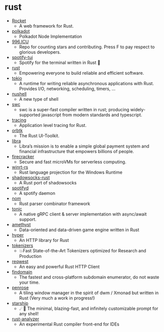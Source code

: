 # rust
- [Rocket](https://github.com/SergioBenitez/Rocket)
  - A web framework for Rust.
- [polkadot](https://github.com/paritytech/polkadot)
  - Polkadot Node Implementation
- [996.ICU](https://github.com/996icu/996.ICU)
  - Repo for counting stars and contributing. Press F to pay respect to glorious developers.
- [spotify-tui](https://github.com/Rigellute/spotify-tui)
  - Spotify for the terminal written in Rust 🚀
- [rust](https://github.com/rust-lang/rust)
  - Empowering everyone to build reliable and efficient software.
- [tokio](https://github.com/tokio-rs/tokio)
  - A runtime for writing reliable asynchronous applications with Rust. Provides I/O, networking, scheduling, timers, ...
- [nushell](https://github.com/nushell/nushell)
  - A new type of shell
- [swc](https://github.com/swc-project/swc)
  - swc is a super-fast compiler written in rust; producing widely-supported javascript from modern standards and typescript.
- [tracing](https://github.com/tokio-rs/tracing)
  - Application level tracing for Rust.
- [orbtk](https://github.com/redox-os/orbtk)
  - The Rust UI-Toolkit.
- [libra](https://github.com/libra/libra)
  - Libra’s mission is to enable a simple global payment system and financial infrastructure that empowers billions of people.
- [firecracker](https://github.com/firecracker-microvm/firecracker)
  - Secure and fast microVMs for serverless computing.
- [winrt-rs](https://github.com/microsoft/winrt-rs)
  - Rust language projection for the Windows Runtime
- [shadowsocks-rust](https://github.com/shadowsocks/shadowsocks-rust)
  - A Rust port of shadowsocks
- [spotifyd](https://github.com/Spotifyd/spotifyd)
  - A spotify daemon
- [nom](https://github.com/Geal/nom)
  - Rust parser combinator framework
- [tonic](https://github.com/hyperium/tonic)
  - A native gRPC client & server implementation with async/await support.
- [amethyst](https://github.com/amethyst/amethyst)
  - Data-oriented and data-driven game engine written in Rust
- [hyper](https://github.com/hyperium/hyper)
  - An HTTP library for Rust
- [tokenizers](https://github.com/huggingface/tokenizers)
  - 💥Fast State-of-the-Art Tokenizers optimized for Research and Production
- [reqwest](https://github.com/seanmonstar/reqwest)
  - An easy and powerful Rust HTTP Client
- [findomain](https://github.com/Edu4rdSHL/findomain)
  - The fastest and cross-platform subdomain enumerator, do not waste your time.
- [penrose](https://github.com/sminez/penrose)
  - A tiling window manager in the spirit of dwm / Xmonad but written in Rust (Very much a work in progress!)
- [starship](https://github.com/starship/starship)
  - ☄🌌️ The minimal, blazing-fast, and infinitely customizable prompt for any shell!
- [rust-analyzer](https://github.com/rust-analyzer/rust-analyzer)
  - An experimental Rust compiler front-end for IDEs
